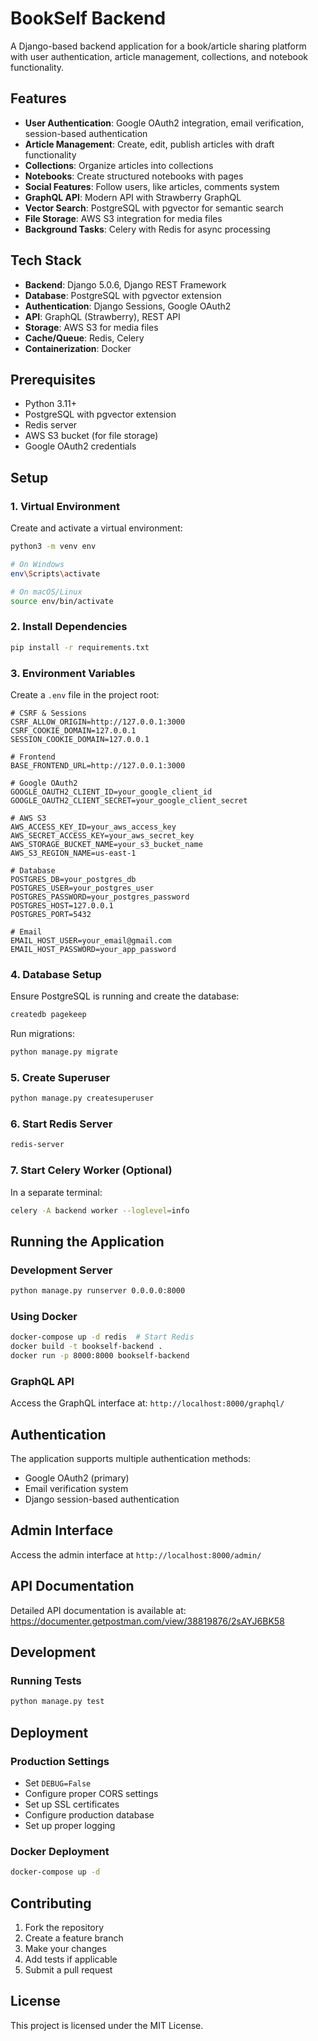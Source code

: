 # BookSelf Backend

A Django-based backend application for a book/article sharing platform with user authentication, article management, collections, and notebook functionality.

## Features

- **User Authentication**: Google OAuth2 integration, email verification, session-based authentication
- **Article Management**: Create, edit, publish articles with draft functionality
- **Collections**: Organize articles into collections
- **Notebooks**: Create structured notebooks with pages
- **Social Features**: Follow users, like articles, comments system
- **GraphQL API**: Modern API with Strawberry GraphQL
- **Vector Search**: PostgreSQL with pgvector for semantic search
- **File Storage**: AWS S3 integration for media files
- **Background Tasks**: Celery with Redis for async processing

## Tech Stack

- **Backend**: Django 5.0.6, Django REST Framework
- **Database**: PostgreSQL with pgvector extension
- **Authentication**: Django Sessions, Google OAuth2
- **API**: GraphQL (Strawberry), REST API
- **Storage**: AWS S3 for media files
- **Cache/Queue**: Redis, Celery
- **Containerization**: Docker

## Prerequisites

- Python 3.11+
- PostgreSQL with pgvector extension
- Redis server
- AWS S3 bucket (for file storage)
- Google OAuth2 credentials

## Setup

### 1. Virtual Environment
Create and activate a virtual environment:
```bash
python3 -m venv env

# On Windows
env\Scripts\activate

# On macOS/Linux
source env/bin/activate
```

### 2. Install Dependencies
```bash
pip install -r requirements.txt
```

### 3. Environment Variables
Create a `.env` file in the project root:
```env
# CSRF & Sessions
CSRF_ALLOW_ORIGIN=http://127.0.0.1:3000
CSRF_COOKIE_DOMAIN=127.0.0.1
SESSION_COOKIE_DOMAIN=127.0.0.1

# Frontend
BASE_FRONTEND_URL=http://127.0.0.1:3000

# Google OAuth2
GOOGLE_OAUTH2_CLIENT_ID=your_google_client_id
GOOGLE_OAUTH2_CLIENT_SECRET=your_google_client_secret

# AWS S3
AWS_ACCESS_KEY_ID=your_aws_access_key
AWS_SECRET_ACCESS_KEY=your_aws_secret_key
AWS_STORAGE_BUCKET_NAME=your_s3_bucket_name
AWS_S3_REGION_NAME=us-east-1

# Database
POSTGRES_DB=your_postgres_db
POSTGRES_USER=your_postgres_user
POSTGRES_PASSWORD=your_postgres_password
POSTGRES_HOST=127.0.0.1
POSTGRES_PORT=5432

# Email
EMAIL_HOST_USER=your_email@gmail.com
EMAIL_HOST_PASSWORD=your_app_password
```

### 4. Database Setup
Ensure PostgreSQL is running and create the database:
```bash
createdb pagekeep
```

Run migrations:
```bash
python manage.py migrate
```

### 5. Create Superuser
```bash
python manage.py createsuperuser
```

### 6. Start Redis Server
```bash
redis-server
```

### 7. Start Celery Worker (Optional)
In a separate terminal:
```bash
celery -A backend worker --loglevel=info
```

## Running the Application

### Development Server
```bash
python manage.py runserver 0.0.0.0:8000
```

### Using Docker
```bash
docker-compose up -d redis  # Start Redis
docker build -t bookself-backend .
docker run -p 8000:8000 bookself-backend
```

### GraphQL API
Access the GraphQL interface at: `http://localhost:8000/graphql/`


## Authentication

The application supports multiple authentication methods:
- Google OAuth2 (primary)
- Email verification system
- Django session-based authentication

## Admin Interface

Access the admin interface at `http://localhost:8000/admin/`


## API Documentation

Detailed API documentation is available at: https://documenter.getpostman.com/view/38819876/2sAYJ6BK58

## Development

### Running Tests
```bash
python manage.py test
```

## Deployment

### Production Settings
- Set `DEBUG=False`
- Configure proper CORS settings
- Set up SSL certificates
- Configure production database
- Set up proper logging

### Docker Deployment
```bash
docker-compose up -d
```

## Contributing

1. Fork the repository
2. Create a feature branch
3. Make your changes
4. Add tests if applicable
5. Submit a pull request

## License

This project is licensed under the MIT License.